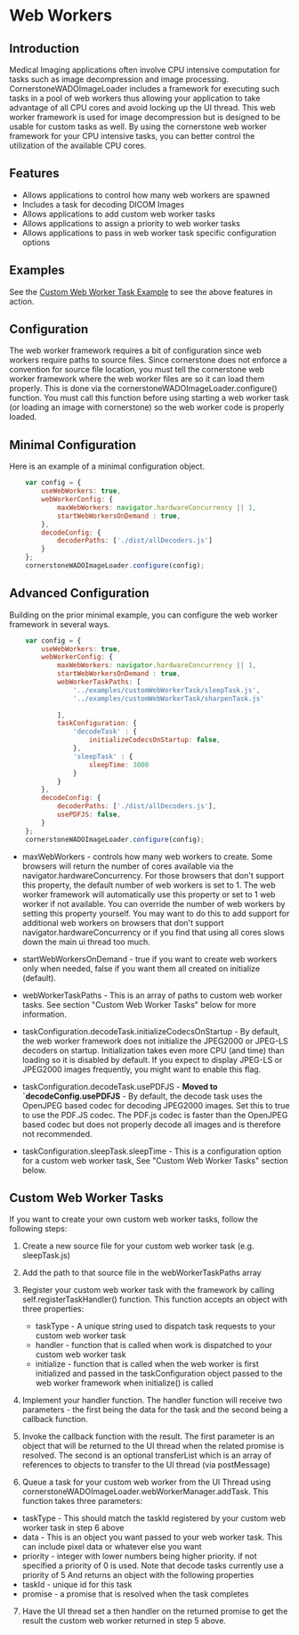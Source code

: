 Web Workers
===========

Introduction
------------

Medical Imaging applications often involve CPU intensive computation for tasks such as image decompression
and image processing.  CornerstoneWADOImageLoader includes a framework for executing such tasks in a pool of
web workers thus allowing your application to take advantage of all CPU cores and avoid locking up the UI thread.
This web worker framework is used for image decompression but is designed to be usable for custom tasks as well.
By using the cornerstone web worker framework for your CPU intensive tasks, you can better control
the utilization of the available CPU cores.

Features
--------
* Allows applications to control how many web workers are spawned
* Includes a task for decoding DICOM Images
* Allows applications to add custom web worker tasks
* Allows applications to assign a priority to web worker tasks
* Allows applications to pass in web worker task specific configuration options

Examples
--------
See the [Custom Web Worker Task Example](../examples/customWebWorkerTask/index.html) to see the above
features in action.

Configuration
-------------

The web worker framework requires a bit of configuration since web workers require paths to source files.
Since cornerstone does not enforce a convention for source file location, you must tell the cornerstone
web worker framework where the web worker files are so it can load them properly.  This is done via the
cornerstoneWADOImageLoader.configure() function.  You must call this function before
using starting a web worker task (or loading an image with cornerstone) so the web worker
code is properly loaded.

Minimal Configuration
---------------------

Here is an example of a minimal configuration object.

``` javascript
    var config = {
        useWebWorkers: true,
        webWorkerConfig: {
            maxWebWorkers: navigator.hardwareConcurrency || 1,
            startWebWorkersOnDemand : true,
        },
        decodeConfig: {
            decoderPaths: ['./dist/allDecoders.js']
        }
    };
    cornerstoneWADOImageLoader.configure(config);
```

Advanced Configuration
----------------------

Building on the prior minimal example, you can configure the web worker framework in several ways.

``` javascript
    var config = {
        useWebWorkers: true,
        webWorkerConfig: {
            maxWebWorkers: navigator.hardwareConcurrency || 1,
            startWebWorkersOnDemand : true,
            webWorkerTaskPaths: [
                '../examples/customWebWorkerTask/sleepTask.js',
                '../examples/customWebWorkerTask/sharpenTask.js'
    
            ],
            taskConfiguration: {
                'decodeTask' : {
                    initializeCodecsOnStartup: false,
                },
                'sleepTask' : {
                    sleepTime: 3000
                }
            }
        },
        decodeConfig: {
            decoderPaths: ['./dist/allDecoders.js'],
            usePDFJS: false,
        }
    };
    cornerstoneWADOImageLoader.configure(config);

```

* maxWebWorkers - controls how many web workers to create.  Some browsers will return the number of cores
available via the navigator.hardwareConcurrency.  For those browsers that don't support this property,
the default number of web workers is set to 1.  The web worker framework will automatically use this property
or set to 1 web worker if not available.  You can override the number of web workers by setting this property
yourself.  You may want to do this to add support for additional web workers on browsers that don't support
navigator.hardwareConcurrency or if you find that using all cores slows down the main ui thread too much.

* startWebWorkersOnDemand - true if you want to create web workers only when needed, false if you want them all
created on initialize (default).

* webWorkerTaskPaths - This is an array of paths to custom web worker tasks.  See section "Custom Web Worker Tasks"
below for more information.

* taskConfiguration.decodeTask.initializeCodecsOnStartup - By default, the web worker framework does not initialize
the JPEG2000 or JPEG-LS decoders on startup.  Initialization takes even more CPU (and time) than loading so it is
disabled by default.  If you expect to display JPEG-LS or JPEG2000 images frequently, you might want to enable
this flag.

* taskConfiguration.decodeTask.usePDFJS - **Moved to `decodeConfig.usePDFJS** - By default, the decode task uses the OpenJPEG based codec for
  decoding JPEG2000 images.  Set this to true to use the PDF.JS codec.  The PDF.js codec is faster than the
  OpenJPEG based codec but does not properly decode all images and is therefore not recommended.

* taskConfiguration.sleepTask.sleepTime - This is a configuration option for a custom web worker task,
See "Custom Web Worker Tasks" section below.

Custom Web Worker Tasks
-----------------------

If you want to create your own custom web worker tasks, follow the following steps:

1) Create a new source file for your custom web worker task (e.g. sleepTask.js)

2) Add the path to that source file in the webWorkerTaskPaths array

3) Register your custom web worker task with the framework by calling
   self.registerTaskHandler() function.  This function accepts an object with
   three properties:
   * taskType - A unique string used to dispatch task requests to your custom web worker task
   * handler - function that is called when work is dispatched to your custom web worker task
   * initialize - function that is called when the web worker is first initialized and passed in the taskConfiguration
      object passed to the web worker framework when initialize() is called

4) Implement your handler function.  The handler function will receive two parameters - the first being the data
   for the task and the second being a callback function.

5) Invoke the callback function with the result.  The first parameter is an object that will be returned to the
   UI thread when the related promise is resolved.  The second is an optional transferList which is an array of
   references to objects to transfer to the UI thread (via postMessage)

6) Queue a task for your custom web worker from the UI Thread using cornerstoneWADOImageLoader.webWorkerManager.addTask.
  This function takes three parameters:
  * taskType - This should match the taskId registered by your custom web worker task in step 6 above
  * data - This is an object you want passed to your web worker task.  This can include pixel data or
           whatever else you want
  * priority - integer with lower numbers being higher priority.  if not specified a priority of 0 is used.
           Note that decode tasks currently use a priority of 5
  And returns an object with the following properties
  * taskId - unique id for this task
  * promise - a promise that is resolved when the task completes
7) Have the UI thread set a then handler on the returned promise to get the result the custom web worker returned
   in step 5 above.


